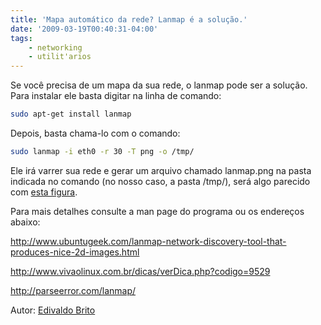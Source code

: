 ```yaml
---
title: 'Mapa automático da rede? Lanmap é a solução.'
date: '2009-03-19T00:40:31-04:00'
tags:
    - networking
    - utilit'arios
---
```


Se você precisa de um mapa da sua rede, o lanmap pode ser a solução. Para instalar ele basta digitar na linha de comando:

```bash
sudo apt-get install lanmap
```

Depois, basta chama-lo com o comando:  
```bash
sudo lanmap -i eth0 -r 30 -T png -o /tmp/
```

Ele irá varrer sua rede e gerar um arquivo chamado lanmap.png na pasta indicada no comando (no nosso caso, a pasta /tmp/), será algo parecido com [esta figura](/wp-content/uploads/2009/03/18-03-2009-213453.jpg).

Para mais detalhes consulte a man page do programa ou os endereços abaixo:

<http://www.ubuntugeek.com/lanmap-network-discovery-tool-that-produces-nice-2d-images.html>

<http://www.vivaolinux.com.br/dicas/verDica.php?codigo=9529>

<http://parseerror.com/lanmap/>

Autor: [Edivaldo Brito](www.edivaldobrito.com.br)
